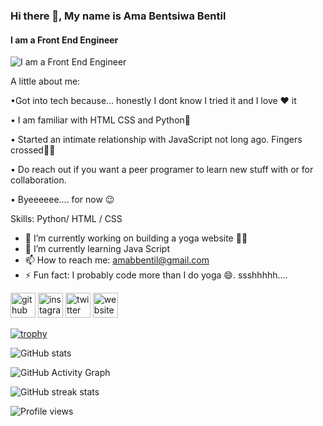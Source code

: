 ### Hi there 👋, My name is  Ama Bentsiwa Bentil
#### I am a Front End Engineer
![I am a Front End Engineer](https://arturssmirnovs.github.io/github-profile-readme-generator/images/banner.png)

A little about me:

•Got into tech because... honestly I dont know I tried it and I love ♥ it

• I am familiar with HTML CSS and Python🐍

• Started an intimate relationship with JavaScript not long ago. Fingers crossed🤞🏿

• Do reach out if you want a peer programer to learn new stuff with or for collaboration.

• Byeeeeee.... for now 😉

Skills: Python/ HTML / CSS

- 🔭 I’m currently working on building a yoga website 💃🏽 
- 🌱 I’m currently learning Java Script  
- 📫 How to reach me: amabbentil@gmail.com 
- ⚡ Fun fact: I probably code more than I do yoga 😄. ssshhhhh.... 


[<img src='https://cdn.jsdelivr.net/npm/simple-icons@3.0.1/icons/github.svg' alt='github' height='40'>](https://github.com/Miss-Bentil)  [<img src='https://cdn.jsdelivr.net/npm/simple-icons@3.0.1/icons/instagram.svg' alt='instagram' height='40'>](https://www.instagram.com/thecute_yogi/)  [<img src='https://cdn.jsdelivr.net/npm/simple-icons@3.0.1/icons/twitter.svg' alt='twitter' height='40'>](https://twitter.com/bentsiwa_)  [<img src='https://cdn.jsdelivr.net/npm/simple-icons@3.0.1/icons/icloud.svg' alt='website' height='40'>](linktr.ee/thecute_yogi)  

[![trophy](https://github-profile-trophy.vercel.app/?username=Miss-Bentil)](https://github.com/ryo-ma/github-profile-trophy)

![GitHub stats](https://github-readme-stats.vercel.app/api?username=Miss-Bentil&show_icons=true)  

![GitHub Activity Graph](https://activity-graph.herokuapp.com/graph?username=Miss-Bentil)  

![GitHub streak stats](https://github-readme-streak-stats.herokuapp.com/?user=Miss-Bentil)  

![Profile views](https://gpvc.arturio.dev/Miss-Bentil)  
